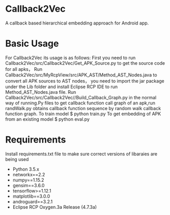 # Callback2Vec
A callback based hierarchical embedding approach for Android app.
# Basic Usage
For Callback2Vec its usage is as follows:
First you need to run Callback2Vec/src/Callback2Vec/Get_APK_Source.py to get the source code for all apks，
Run Callback2Vec/src/MyRcpView/src/APK_AST/Method_AST_Nodes.java to convert all APK sources to AST nodes，
you need to import the jar package under the Lib folder and install Eclipse RCP IDE to run Method_AST_Nodes.java
file.
Run Callback2Vec/src/Callback2Vec//Build_Callback_Graph.py in the normal way of running.Py files to get callback 
function call graph of an apk,run randWalk.py obtains callback function sequence by random walk callback function graph.
To train model
$ python train.py
To get embedding of APK from an  existing model
$ python eval.py
# Requirements
Install requirements.txt file to make sure correct versions of libaraies are being used
- Python 3.5.x
- networkx==2.2
- numpy==1.15.2
- gensim==3.6.0
- tensorflow>=1.12.1
- matplotlib==3.0.0
- androguard==3.2.1
- Eclipse RCP Oxygen.3a Release (4.7.3a)
